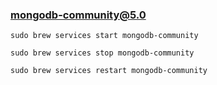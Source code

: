 ### mongodb-community@5.0

```
sudo brew services start mongodb-community

sudo brew services stop mongodb-community

sudo brew services restart mongodb-community
```
